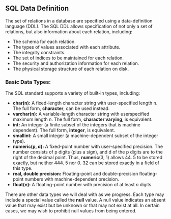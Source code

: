 ## SQL Data Definition
The set of relations in a database are specified using a data-definition language (DDL). The SQL DDL allows specification of not only a set of relations, but also information about each relation, including:
- The schema for each relation.
- The types of values associated with each attribute.
- The integrity constraints.
- The set of indices to be maintained for each relation.
- The security and authorization information for each relation.
- The physical storage structure of each relation on disk.

### Basic Data Types:
The SQL standard supports a variety of built-in types, including:
- **char(n):** A fixed-length character string with user-specified length n. The full form, **character**, can be used instead.
- **varchar(n):** A variable-length character string with userspecified maximum length n. The full form, **character varying**, is equivalent.
- **int:** An integer (a finite subset of the integers that is machine dependent). The full form, **integer**, is equivalent.
- **smallint:** A small integer (a machine-dependent subset of the integer type).
- **numeric(p, d):** A fixed-point number with user-specified precision. The number consists of p digits (plus a sign), and d of the p digits are to the right of the decimal point. Thus, **numeric**(3, 1) allows 44. 5 to be stored exactly, but neither 444. 5 nor 0. 32 can be stored exactly in a field of this type.
- **real, double precision:** Floating-point and double-precision floating-point numbers with machine-dependent precision.
- **float(n):** A floating-point number with precision of at least *n* digits.

There are other data types we will deal with as we progress.  Each type may include a special value called the **null** value. A null value indicates an absent value that may exist but be unknown or that may not exist at all. In certain cases, we may wish to prohibit null values from being entered.
